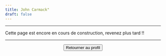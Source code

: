 ```yaml
---
title: John Carmack"
draft: false
---
```

***
Cette page est encore en cours de construction, revenez plus tard !!
***
<div align="center"> <button onclick="window.location.href='https://vhascoet-pro.github.io/portfolio.github.io/about';">Retourner au profil</button>
